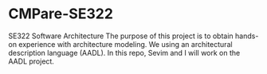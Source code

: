 # CMPare-SE322
SE322 Software Architecture The purpose of this project is to obtain hands-on experience with architecture modeling. We using an architectural description language (AADL). In this repo, Sevim and I will work on the AADL project.  
